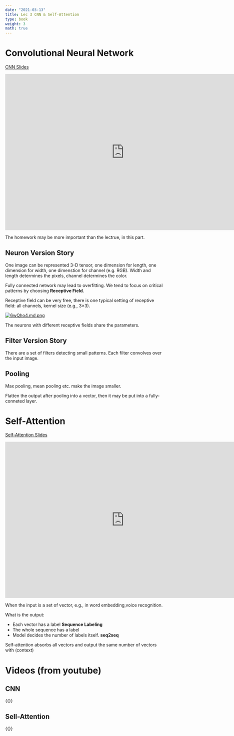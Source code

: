 ```yaml
---
date: "2021-03-13"
title: Lec 3 CNN & Self-Attention
type: book
weight: 3
math: true
---
```




# Convolutional Neural Network

[CNN Slides](https://1drv.ms/b/s!AhPTUXN0QjiSzVgnNZdCaB541wom?e=ExXHDj)

<p align="center"><iframe src="https://onedrive.live.com/embed?cid=923842747351D313&resid=923842747351D313%219944&authkey=AM1atCz6L5jgfFw&em=2" width="760" height="500" frameborder="0" scrolling="no"></iframe></p>

The homework may be more important than the lectrue, in this part.

## Neuron Version Story

One image can be represented 3-D tensor, one dimension for length, one dimension for width, one dimenstion for channel (e.g. RGB). Width and length determines the pixels, channel determines the color.

Fully connected network may lead to overfitting. We tend to focus on critical patterns by choosing **Receptive Field**. 

Receptive field can be very free, there is one typical setting of receptive field: all channels, kernel size (e.g., 3×3).

[![6wQho4.md.png](https://s3.ax1x.com/2021/03/13/6wQho4.md.png)](https://imgtu.com/i/6wQho4)

The neurons with different receptive fields share the parameters.

## Filter Version Story

There are a set of filters detecting small patterns. Each filter convolves over the input image.

## Pooling

Max pooling, mean pooling etc. make the image smaller.

Flatten the output after pooling into a vector, then it may be put into a fully-conneted layer.


# Self-Attention

[Self-Attention Slides](https://1drv.ms/b/s!AhPTUXN0QjiSzVdq7Lk3kyp9RoL9?e=QAMZmw)

<p align="center">
<iframe src="https://onedrive.live.com/embed?cid=923842747351D313&resid=923842747351D313%219943&authkey=AGZNmF_BZ4BJeMM&em=2" width="760" height="500" frameborder="0" scrolling="no">
</iframe>
</p>


When the input is a set of vector, e.g., in word embedding,voice recognition.

What is the output:
- Each vector has a label **Sequence Labeling**
- The whole sequence has a label
- Model decides the number of labels itself. **seq2seq**

Self-attention absorbs all vectors and output the same number of vectors with (context)

# Videos (from youtube)

## CNN

{{<youtube OP5HcXJg2Aw>}}

## Sell-Attention

{{<youtube hYdO9CscNes>}}

